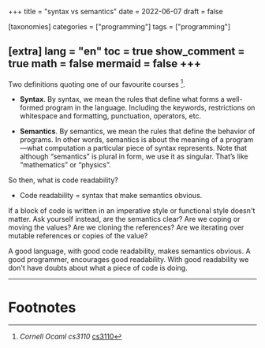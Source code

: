 +++
title = "syntax vs semantics"
date = 2022-06-07
draft = false
 

[taxonomies]
categories = ["programming"]
tags = ["programming"]

[extra]
lang = "en"
toc = true
show_comment = true
math = false
mermaid = false
+++
---


Two definitions quoting one of our favourite courses [^1].

- **Syntax**. By syntax, we mean the rules that define what forms a well-formed program in the language. Including the keywords, restrictions on whitespace and formatting, punctuation, operators, etc. 

- **Semantics**. By semantics, we mean the rules that define the behavior of programs. In other words, semantics is about the meaning of a program—what computation a particular piece of syntax represents. Note that although “semantics” is plural in form, we use it as singular. That’s like “mathematics” or “physics”.

So then, what is code readability?

- Code readability = syntax that make semantics obvious.

If a block of code is written in an imperative style or functional style doesn't matter. Ask yourself instead, are the semantics clear? Are we coping or moving the values? Are we cloning the references? Are we iterating over mutable references or copies of the value?

A good language, with good code readability, makes semantics obvious. A good programmer, encourages good readability. With good readability we don't have doubts about what a piece of code is doing. 

<!-- more -->

---
# Footnotes

[^1]: *Cornell Ocaml cs3110* [cs3110](https://cs3110.github.io/textbook/chapters/basics/intro.html?highlight=syntax)